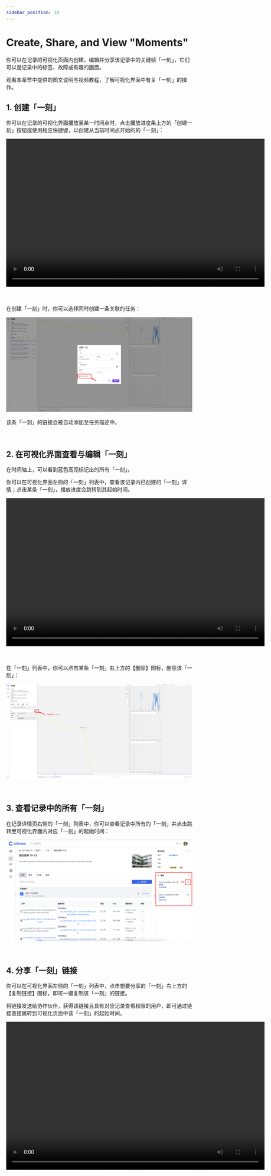 ```yaml
---
sidebar_position: 10
---
```


# Create, Share, and View "Moments"

你可以在记录的可视化页面内创建，编辑并分享该记录中的关键帧「一刻」，它们可以是记录中的标签、故障或有趣的画面。

观看本章节中提供的图文说明与视频教程，了解可视化界面中有关「一刻」的操作。

## 1. 创建「一刻」

你可以在记录的可视化界面播放至某一时间点时，点击播放进度条上方的「创建一刻」按钮或使用相应快捷键，以创建从当前时间点开始的的「一刻」：

<video src="https://coscene-artifacts-prod.oss-cn-hangzhou.aliyuncs.com/docs/2-get-started/create-moment.mp4" controls="controls" width="700" height="400"></video>

<br />

在创建「一刻」时，你可以选择同时创建一条关联的任务：

![moment-1](../img/create-task-with-moment.png)

该条「一刻」的链接会被自动添加至任务描述中。

<br />

## 2. 在可视化界面查看与编辑「一刻」

在时间轴上，可以看到蓝色高亮标记出的所有「一刻」。

你可以在可视化界面左侧的「一刻」列表中，查看该记录内已创建的「一刻」详情；点击某条「一刻」，播放进度会跳转到其起始时间。

<video src="https://coscene-artifacts-prod.oss-cn-hangzhou.aliyuncs.com/docs/2-get-started/click-moment.mp4" controls="controls" width="700" height="400"></video>

<br />

在「一刻」列表中，你可以点击某条「一刻」右上方的【删除】图标，删除该「一刻」：

![moment-2](../img/delete-moment.png)

<br />

## 3. 查看记录中的所有「一刻」

在记录详情页右侧的「一刻」列表中，你可以查看记录中所有的「一刻」并点击跳转至可视化界面内对应「一刻」的起始时间：

![moment-3](../img/related-moment.png)

<br />

## 4. 分享「一刻」链接

你可以在可视化界面左侧的「一刻」列表中，点击想要分享的「一刻」右上方的【复制链接】图标，即可一键复制该「一刻」的链接。

将链接发送给协作伙伴，获得该链接且具有对应记录查看权限的用户，即可通过链接直接跳转到可视化页面中该「一刻」的起始时间。

<video src="https://coscene-artifacts-prod.oss-cn-hangzhou.aliyuncs.com/docs/2-get-started/copy-moment-link.mp4" controls="controls" width="700" height="400"></video>

<br />
